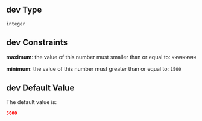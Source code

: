 ## dev Type

`integer`

## dev Constraints

**maximum**: the value of this number must smaller than or equal to: `999999999`

**minimum**: the value of this number must greater than or equal to: `1500`

## dev Default Value

The default value is:

```json
5000
```
